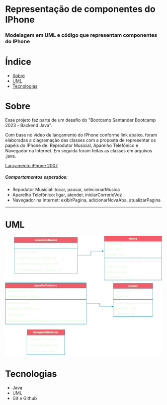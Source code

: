 # Representação de componentes do IPhone

### Modelagem em UML e código que representam componentes do IPhone

Índice
=================

   * [Sobre](#Sobre)
   * [UML](#UML)
   * [Tecnologias](#Tecnologias)


# Sobre 
Esse projeto faz parte de um desafio do "Bootcamp Santander Bootcamp 2023 - Backend Java".


Com base no vídeo de lançamento do IPhone conforme link abaixo, foram elaboradas a diagramação das classes
com a proposta de representar os papéis do IPhone de: Reprodutor Musicial, Aparelho Telefônico e Navegador na Internet. Em seguida foram feitas as classes em arquivos .java.

[Lançamento iPhone 2007](https://www.youtube.com/watch?v=9ou608QQRq8)

##### Comportamentos esperados:
* Repodutor Musicial: tocar, pausar, selecionarMusica
* Aparelho Telefônico: ligar, atender, iniciarCorrerioVoz
* Navegador na Internet: exibirPagina, adicionarNovaAba, atualizarPagina
---

# UML
![Preview](./diagrama_Iphone.png)

# Tecnologias
- Java
- UML
- Git e Github